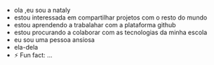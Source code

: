 - ola ,eu sou a nataly 
- estou interessada em compartilhar projetos com o resto do mundo
- estou aprendendo a trabalahar com a plataforma github
- estou procurando a colaborar com as tecnologias da minha escola
- eu sou uma pessoa ansiosa 
- ela-dela
- ⚡ Fun fact: ...

<!---
natymoreira23/natymoreira23 is a ✨ special ✨ repository because its `README.md` (this file) appears on your GitHub profile.
You can click the Preview link to take a look at your changes.
--->
